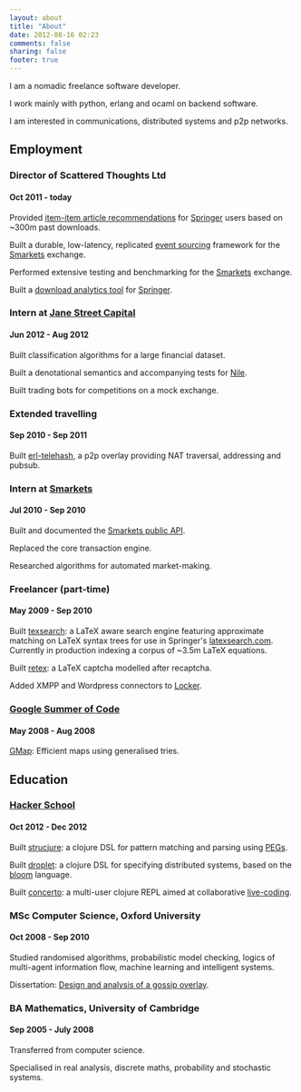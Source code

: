 ```yaml
---
layout: about
title: "About"
date: 2012-08-16 02:23
comments: false
sharing: false
footer: true
---
```


I am a nomadic freelance software developer.

I work mainly with python, erlang and ocaml on backend software.

I am interested in communications, distributed systems and p2p networks.

## Employment

### Director of Scattered Thoughts Ltd
#### Oct 2011 - today

Provided [item-item article recommendations](https://github.com/jamii/springer-recommendations) for [Springer](http://springer.com) users based on ~300m past downloads.

Built a durable, low-latency, replicated [event sourcing](http://martinfowler.com/eaaDev/EventSourcing.html) framework for the [Smarkets](http://smarkets.com) exchange.

Performed extensive testing and benchmarking for the [Smarkets](http://smarkets.com) exchange.

Built a [download analytics tool](https://github.com/jamii/springer-analytics) for [Springer](http://springer.com).

### Intern at [Jane Street Capital](http://www.janestreet.com/)
#### Jun 2012 - Aug 2012

Built classification algorithms for a large financial dataset.

Built a denotational semantics and accompanying tests for [Nile](http://osdir.com/ml/general/2012-07/msg36469.html).

Built trading bots for competitions on a mock exchange.

### Extended travelling
#### Sep 2010 - Sep 2011

Built [erl-telehash](https://github.com/jamii/erl-telehash), a p2p overlay providing NAT traversal, addressing and pubsub.

### Intern at [Smarkets](https://smarkets.com/)
#### Jul 2010 - Sep 2010

Built and documented the [Smarkets public API](https://smarkets.com/api).

Replaced the core transaction engine.

Researched algorithms for automated market-making.

### Freelancer (part-time)
#### May 2009 - Sep 2010

Built [texsearch](https://github.com/jamii/texsearch): a LaTeX aware search engine featuring approximate matching on LaTeX syntax trees for use in Springer's [latexsearch.com](http://latexsearch.com). Currently in production indexing a corpus of ~3.5m LaTeX equations.

Built [retex](https://github.com/jamii/retex): a LaTeX captcha modelled after recaptcha.

Added XMPP and Wordpress connectors to [Locker](http://lockerproject.org/).

### [Google Summer of Code](http://code.google.com/soc/)
#### May 2008 - Aug 2008

[GMap](http://hackage.haskell.org/package/gmap): Efficient maps using generalised tries.

## Education

### [Hacker School](https://www.hackerschool.com/)
#### Oct 2012 - Dec 2012

Built [strucjure](https://github.com/jamii/strucjure): a clojure DSL for pattern matching and parsing using [PEGs](http://en.wikipedia.org/wiki/Parsing_expression_grammar).

Built [droplet](https://github.com/jamii/droplet): a clojure DSL for specifying distributed systems, based on the [bloom](http://www.bloom-lang.net/) language.

Built [concerto](https://github.com/jamii/concerto): a multi-user clojure REPL aimed at collaborative [live-coding](http://en.wikipedia.org/wiki/Live_coding).

### MSc Computer Science, Oxford University
#### Oct 2008 - Sep 2010

Studied randomised algorithms, probabilistic model checking, logics of multi-agent information flow, machine learning and intelligent systems.

Dissertation: [Design and analysis of a gossip overlay](http://github.com/jamii/dissertation).

### BA Mathematics, University of Cambridge
#### Sep 2005 - July 2008

Transferred from computer science.

Specialised in real analysis, discrete maths, probability and stochastic systems.

